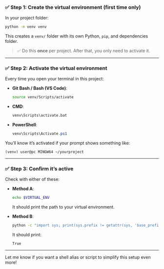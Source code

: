 ### ✅ **Step 1: Create the virtual environment (first time only)**

In your project folder:

```bash
python -m venv venv
```

This creates a `venv/` folder with its own Python, `pip`, and dependencies folder.

> ✅ Do this **once** per project. After that, you only need to activate it.

---

### ✅ **Step 2: Activate the virtual environment**

Every time you open your terminal in this project:

- **Git Bash / Bash (VS Code)**:

  ```bash
  source venv/Scripts/activate
  ```

- **CMD**:

  ```cmd
  venv\Scripts\activate.bat
  ```

- **PowerShell**:

  ```powershell
  venv\Scripts\Activate.ps1
  ```

You’ll know it’s activated if your prompt shows something like:

```
(venv) user@pc MINGW64 ~/yourproject
```

---

### ✅ **Step 3: Confirm it’s active**

Check with either of these:

- **Method A**:

  ```bash
  echo $VIRTUAL_ENV
  ```

  It should print the path to your virtual environment.

- **Method B**:

  ```bash
  python -c "import sys; print(sys.prefix != getattr(sys, 'base_prefix', sys.prefix))"
  ```

  It should print:

  ```
  True
  ```

---

Let me know if you want a shell alias or script to simplify this setup even more!
